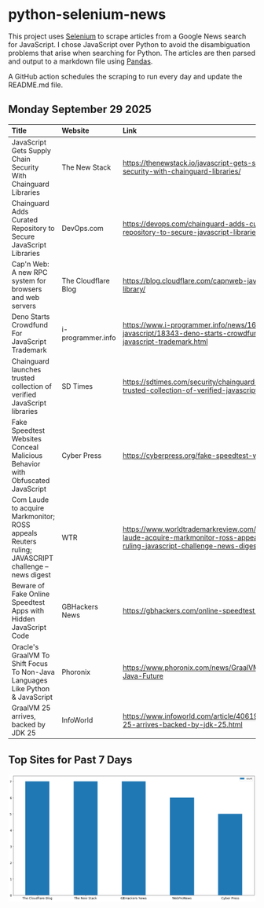 # python-selenium-news

This project uses [Selenium](https://www.seleniumhq.org/) to scrape articles from a Google News search for JavaScript.
I chose JavaScript over Python to avoid the disambiguation problems that arise when searching for Python.
The articles are then parsed and output to a markdown file using [Pandas](https://pandas.pydata.org/).

A GitHub action schedules the scraping to run every day and update the README.md file.

## Monday September 29 2025


| Title                                                                                             | Website             | Link                                                                                                                                    |
|:--------------------------------------------------------------------------------------------------|:--------------------|:----------------------------------------------------------------------------------------------------------------------------------------|
| JavaScript Gets Supply Chain Security With Chainguard Libraries                                   | The New Stack       | https://thenewstack.io/javascript-gets-supply-chain-security-with-chainguard-libraries/                                                 |
| Chainguard Adds Curated Repository to Secure JavaScript Libraries                                 | DevOps.com          | https://devops.com/chainguard-adds-curated-repository-to-secure-javascript-libraries/                                                   |
| Cap'n Web: A new RPC system for browsers and web servers                                          | The Cloudflare Blog | https://blog.cloudflare.com/capnweb-javascript-rpc-library/                                                                             |
| Deno Starts Crowdfund For JavaScript Trademark                                                    | i-programmer.info   | https://www.i-programmer.info/news/167-javascript/18343-deno-starts-crowdfund-for-javascript-trademark.html                             |
| Chainguard launches trusted collection of verified JavaScript libraries                           | SD Times            | https://sdtimes.com/security/chainguard-launches-trusted-collection-of-verified-javascript-libraries/                                   |
| Fake Speedtest Websites Conceal Malicious Behavior with Obfuscated JavaScript                     | Cyber Press         | https://cyberpress.org/fake-speedtest-websites/                                                                                         |
| Com Laude to acquire Markmonitor; ROSS appeals Reuters ruling; JAVASCRIPT challenge – news digest | WTR                 | https://www.worldtrademarkreview.com/article/com-laude-acquire-markmonitor-ross-appeals-reuters-ruling-javascript-challenge-news-digest |
| Beware of Fake Online Speedtest Apps with Hidden JavaScript Code                                  | GBHackers News      | https://gbhackers.com/online-speedtest-apps/                                                                                            |
| Oracle's GraalVM To Shift Focus To Non-Java Languages Like Python & JavaScript                    | Phoronix            | https://www.phoronix.com/news/GraalVM-Non-Java-Future                                                                                   |
| GraalVM 25 arrives, backed by JDK 25                                                              | InfoWorld           | https://www.infoworld.com/article/4061937/graalvm-25-arrives-backed-by-jdk-25.html                                                      |
## Top Sites for Past 7 Days

![Graph of Top Sites](https://raw.githubusercontent.com/dan-mba/python-selenium-news/main/last-week.png)
